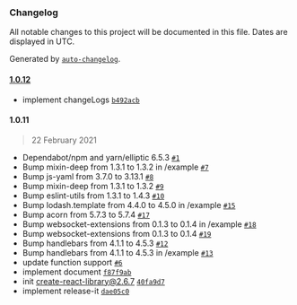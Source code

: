 ### Changelog

All notable changes to this project will be documented in this file. Dates are displayed in UTC.

Generated by [`auto-changelog`](https://github.com/CookPete/auto-changelog).

#### [1.0.12](https://github.com/gipyeong-lee/react-ion-slider/compare/1.0.11...1.0.12)

- implement changeLogs [`b492acb`](https://github.com/gipyeong-lee/react-ion-slider/commit/b492acb71cb4602e50513b6152f45d9d3f423bd7)

#### 1.0.11

> 22 February 2021

- Dependabot/npm and yarn/elliptic 6.5.3 [`#1`](https://github.com/gipyeong-lee/react-ion-slider/pull/1)
- Bump mixin-deep from 1.3.1 to 1.3.2 in /example [`#7`](https://github.com/gipyeong-lee/react-ion-slider/pull/7)
- Bump js-yaml from 3.7.0 to 3.13.1 [`#8`](https://github.com/gipyeong-lee/react-ion-slider/pull/8)
- Bump mixin-deep from 1.3.1 to 1.3.2 [`#9`](https://github.com/gipyeong-lee/react-ion-slider/pull/9)
- Bump eslint-utils from 1.3.1 to 1.4.3 [`#10`](https://github.com/gipyeong-lee/react-ion-slider/pull/10)
- Bump lodash.template from 4.4.0 to 4.5.0 in /example [`#15`](https://github.com/gipyeong-lee/react-ion-slider/pull/15)
- Bump acorn from 5.7.3 to 5.7.4 [`#17`](https://github.com/gipyeong-lee/react-ion-slider/pull/17)
- Bump websocket-extensions from 0.1.3 to 0.1.4 in /example [`#18`](https://github.com/gipyeong-lee/react-ion-slider/pull/18)
- Bump websocket-extensions from 0.1.3 to 0.1.4 [`#19`](https://github.com/gipyeong-lee/react-ion-slider/pull/19)
- Bump handlebars from 4.1.1 to 4.5.3 [`#12`](https://github.com/gipyeong-lee/react-ion-slider/pull/12)
- Bump handlebars from 4.1.1 to 4.5.3 in /example [`#13`](https://github.com/gipyeong-lee/react-ion-slider/pull/13)
- update function support [`#6`](https://github.com/gipyeong-lee/react-ion-slider/pull/6)
- implement document [`f87f9ab`](https://github.com/gipyeong-lee/react-ion-slider/commit/f87f9ab855d5d6510a73637ac9fc7c48f051d5cf)
- init create-react-library@2.6.7 [`40fa9d7`](https://github.com/gipyeong-lee/react-ion-slider/commit/40fa9d71538ec1a65c1de0d98cea990f7eee2b88)
- implement release-it [`dae05c0`](https://github.com/gipyeong-lee/react-ion-slider/commit/dae05c0dbf2bedd2f781510fa431e6acdf6190a5)
